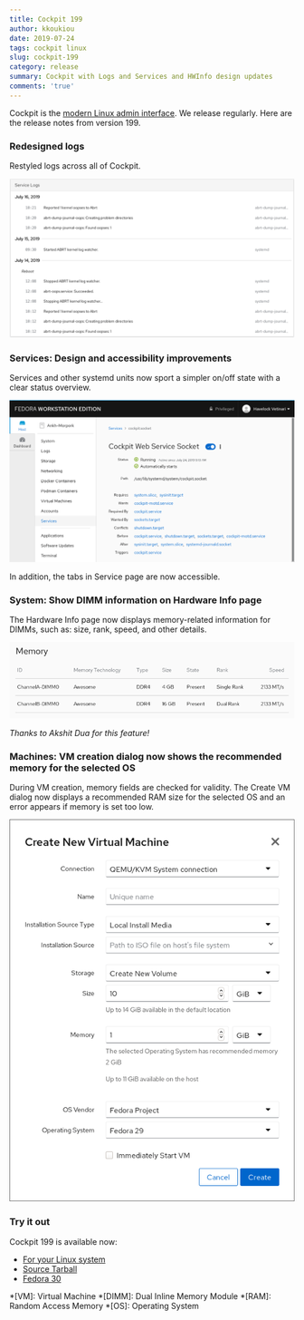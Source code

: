 ```yaml
---
title: Cockpit 199
author: kkoukiou
date: 2019-07-24
tags: cockpit linux
slug: cockpit-199
category: release
summary: Cockpit with Logs and Services and HWInfo design updates
comments: 'true'
---
```


Cockpit is the [modern Linux admin interface](https://cockpit-project.org/). We
release regularly.  Here are the release notes from version 199.

### Redesigned logs

Restyled logs across all of Cockpit.

![service-logs](/images/service-logs.png)

### Services: Design and accessibility improvements

Services and other systemd units now sport a simpler on/off state with a clear status overview.

![service-details](/images/service-details.png)

In addition, the tabs in Service page are now accessible.

### System: Show DIMM information on Hardware Info page

The Hardware Info page now displays memory-related information for DIMMs, such as: size, rank, speed, and other details.

![dimm-memory](/images/dimm-hwinfo.png)

_Thanks to Akshit Dua for this feature!_

### Machines: VM creation dialog now shows the recommended memory for the selected OS

During VM creation, memory fields are checked for validity. The Create VM dialog now displays a recommended RAM size for the selected OS and an error appears if memory is set too low.

![memory-for-os](/images/recommended-memory-os.png)

### Try it out

Cockpit 199 is available now:

 * [For your Linux system](https://cockpit-project.org/running.html)
 * [Source Tarball](https://github.com/cockpit-project/cockpit/releases/tag/199)
 * [Fedora 30](https://bodhi.fedoraproject.org/updates/FEDORA-2019-d73df27df4)

*[VM]: Virtual Machine
*[DIMM]: Dual Inline Memory Module
*[RAM]: Random Access Memory
*[OS]: Operating System

